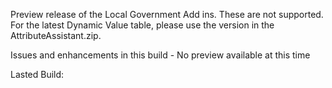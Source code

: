 Preview release of the Local Government Add ins.  These are not supported.  For the latest Dynamic Value table, please use the version in the AttributeAssistant.zip.

Issues and enhancements in this build - No preview available at this time

Lasted Build: 

